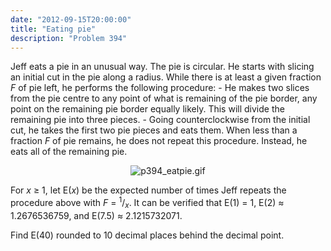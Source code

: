 ```yaml
---
date: "2012-09-15T20:00:00"
title: "Eating pie"
description: "Problem 394"
---
```


<p>
Jeff eats a pie in an unusual way.
The pie is circular. He starts with slicing an initial cut in the pie along a radius.
While there is at least a given fraction <var>F</var> of pie left, he performs the following procedure:
- He makes two slices from the pie centre to any point of what is remaining of the pie border, any point on the remaining pie border equally likely. This will divide the remaining pie into three pieces. 
- Going counterclockwise from the initial cut, he takes the first two pie pieces and eats them.
When less than a fraction <var>F</var> of pie remains, he does not repeat this procedure. Instead, he eats all of the remaining pie.
</p>
<p align="center">
<img alt="p394_eatpie.gif" src="/images/p394_eatpie.gif"/></p>
<p>
For <var>x</var> ≥ 1, let E(<var>x</var>) be the expected number of times Jeff repeats the procedure above with <var>F</var> = <sup>1</sup>/<sub><var>x</var></sub>.
It can be verified that  E(1) = 1, E(2) ≈ 1.2676536759, and E(7.5) ≈ 2.1215732071.
</p>
<p>
Find E(40) rounded to 10 decimal places behind the decimal point.
</p>

